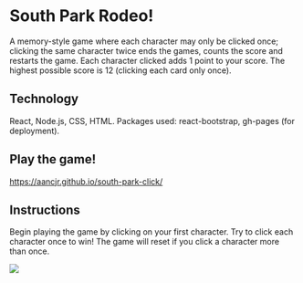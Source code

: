 # South Park Rodeo!

A memory-style game where each character may only be clicked once; clicking the same character twice ends the games, counts the score and restarts the game. Each character clicked adds 1 point to your score. The highest possible score is 12 (clicking each card only once).

## Technology
React, Node.js, CSS, HTML.
Packages used: react-bootstrap, gh-pages (for deployment).

## Play the game!
https://aancjr.github.io/south-park-click/

## Instructions

Begin playing the game by clicking on your first character. Try to click each character once to win! The game will reset if you click a character more than once. 

![](SouthParkRodeo.gif)